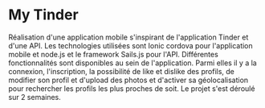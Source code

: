 # My Tinder

Réalisation d'une application mobile s'inspirant de l'application Tinder et d'une API. Les technologies utilisées sont Ionic cordova pour l'application mobile et node.js et le framework Sails.js pour l'API. Différentes fonctionnalités sont disponibles au sein de l'application. Parmi elles il y a la connexion, l'inscription, la possibilité de like et dislike des profils, de modifier son profil et d'upload des photos et d'activer sa géolocalisation pour rechercher les profils les plus proches de soit. Le projet s'est déroulé sur 2 semaines.
